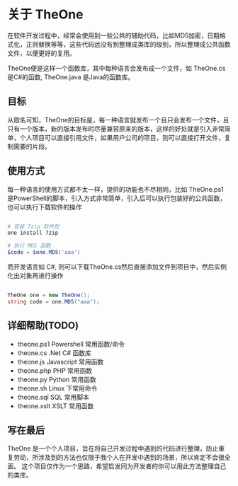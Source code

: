 # 关于 TheOne

在软件开发过程中，经常会使用到一些公共的辅助代码，比如MD5加密，日期格式化，正则替换等等，这些代码远没有到整理成类库的级别，所以整理成公共函数文件，以便更好的复用。

TheOne便是这样一个函数库，其中每种语言会发布成一个文件，如 TheOne.cs 是C#的函数, TheOne.java 是Java的函数库。

## 目标

从取名可知，TheOne的目标是，每一种语言就发布一个且只会发布一个文件，且只有一个版本，新的版本发布时尽量兼容原来的版本，这样的好处就是引入非常简单，个人项目可以直接引用文件，如果用户公司的项目，则可以直接打开文件，复制需要的片段。

## 使用方式

每一种语言的使用方式都不太一样，提供的功能也不尽相同，比如 TheOne.ps1 是PowerShell的脚本，引入方式非常简单，引入后可以执行包装好的公共函数，也可以执行下载软件的操作
```powershell

# 安装 7zip 软件包
one install 7zip

# 执行 MD5 函数
$code = $one.MD5('aaa')

```

而开发语言如 C#, 则可以下载TheOne.cs然后直接添加文件到项目中，然后实例化出对象再进行操作
```csharp

TheOne one = new TheOne();
string code = one.MD5("aaa");

```

## 详细帮助(TODO)

- theone.ps1 Powershell 常用函数/命令
- theone.cs .Net C# 函数库
- theone.js Javascript 常用函数
- theone.php PHP 常用函数
- theone.py Python 常用函数
- theone.sh Linux 下常用命令
- theone.sql SQL 常用脚本
- theone.xslt XSLT 常用函数


## 写在最后
TheOne 是一个个人项目，旨在将自己开发过程中遇到的代码进行整理，防止重复劳动，所涉及到的方法也仅限于我个人在开发中遇到的场景，所以肯定不会很全面。 这个项目仅作为一个思路，希望启发同为开发者的你可以用此方法整理自己的类库。